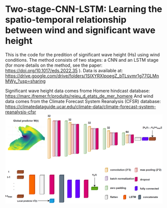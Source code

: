 # Two-stage-CNN-LSTM: Learning the spatio-temporal relationship between wind and significant wave height 

This is the code for the predition of significant wave height (Hs) using wind conditions. The method consists of two stages: a CNN and an LSTM stage (for more details on the method, see the paper: https://doi.org/10.1017/eds.2022.35 ).
Data is available at: https://drive.google.com/drive/folders/1SIXYRXIpoegZ_bTLsvmr1g77GLMnMWy_?usp=sharing

Significant wave height data comes frome Homere hindcast database: https://marc.ifremer.fr/produits/rejeu_d_etats_de_mer_homere
And wind data comes from the Climate Forecast System Reanalysis (CFSR) database: https://climatedataguide.ucar.edu/climate-data/climate-forecast-system-reanalysis-cfsr
![alt text](https://github.com/SaidObakrim/Two-stage-CNN-LSTM-/blob/main/cnn_architicture.png)
